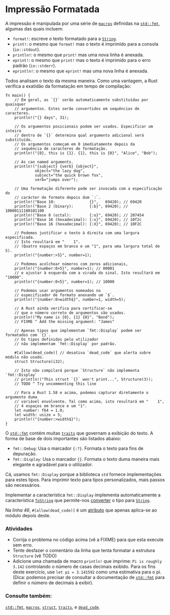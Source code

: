 # Impressão Formatada

A impressão é manipulada por uma série de [`macros`][macros] definidas na [`std::fmt`][fmt], algumas das quais incluem:

* `format!`: escreve o texto formatado para a [`String`][string].
* `print!`: o mesmo que `format!` mas o texto é imprimido para a consola (`io::stdout`).
* `println!`: o mesmo que `print!` mas uma nova linha é anexada.
* `eprint!`: o mesmo que `print!` mas o texto é imprimido para o erro padrão (`io::stderr`).
* `eprintln!`: o mesmo que `eprint!` mas uma nova linha é anexada.

Todos analisam o texto da mesma maneira. Como uma vantagem, a Rust verifica a exatidão da formatação em tempo de compilação:

```rust,editable,ignore,mdbook-runnable
fn main() {
    // Em geral, as `{}` serão automaticamente substituídas por quaisquer
    // argumentos. Estes serão convertidos em sequências de caracteres.
    println!("{} days", 31);

    // Os argumentos posicionais podem ser usados. Especificar um inteiro
    // dentro de `{}` determina qual argumento adicional será substituído.
    // Os argumentos começam em 0 imediatamente depois da 
    // sequência de caracteres de formatação.
    println!("{0}, this is {1}. {1}, this is {0}", "Alice", "Bob");

    // As can named arguments.
    println!("{subject} {verb} {object}",
             object="the lazy dog",
             subject="the quick brown fox",
             verb="jumps over");

    // Uma formatação diferente pode ser invocada com a especificação do
    // carácter de formato depois dum `:`.
    println!("Base 10:               {}",   69420); // 69420
    println!("Base 2 (binary):       {:b}", 69420); // 10000111100101100
    println!("Base 8 (octal):        {:o}", 69420); // 207454
    println!("Base 16 (hexadecimal): {:x}", 69420); // 10f2c
    println!("Base 16 (hexadecimal): {:X}", 69420); // 10F2C

    // Podemos justificar o texto à direita com uma largura especificada.
    // Isto resultará em "    1".
    // (Quatro espaços em branco e um "1", para uma largura total de 5).
    println!("{number:>5}", number=1);

    // Podemos acolchoar números com zeros adicionais,
    println!("{number:0>5}", number=1); // 00001
    // e ajustar à esquerda com a virada do sinal. Isto resultará em "10000".
    println!("{number:0<5}", number=1); // 10000

    // Podemos usar argumentos nomeados no 
    // especificador de formato anexando um `$`.
    println!("{number:0>width$}", number=1, width=5);

    // A Rust ainda verifica para certificar-se 
    // que o número correto de argumentos são usados.
    println!("My name is {0}, {1} {0}", "Bond");
    // FIXME ^ Add the missing argument: "James"

    // Apenas tipos que implementam `fmt::Display` podem ser formatados com `{}`.
    // Os tipos definidos pelo utilizador 
    // não implementam `fmt::Display` por padrão.

    #[allow(dead_code)] // desativa `dead_code` que alerta sobre módulo não usado.
    struct Structure(i32);

    // Isto não compilará porque `Structure` não implementa `fmt::Display`
    // println!("This struct `{}` won't print...", Structure(3));
    // TODO ^ Try uncommenting this line

    // Para a Rust 1.58 e acima, podemos capturar diretamente o argumento duma
    // variável envolvente. Tal como acima, isto resultará em "    1",
    // 4 espaços em branco e um "1".
    let number: f64 = 1.0;
    let width: usize = 5;
    println!("{number:>width$}");
}
```

O [`std::fmt`][fmt] contém muitas [`traits`][traits] que governam a exibição do texto. A forma de base de dois importantes são listados abaixo:

* `fmt::Debug`: Usa o marcador `{:?}`. Formata o texto para fins de depuração.
* `fmt::Display`: Usa o marcador `{}`. Formata o texto duma maneira mais elegante e agradável para o utilizador.

Cá, usamos `fmt::Display` porque a biblioteca `std` fornece implementações para estes tipos. Para imprimir texto para tipos personalizados, mais passos são necessários.

Implementar a característica `fmt::Display` implementa automaticamente a característica [`ToString`] que permite-nos [converter][convert] o tipo para [`String`][string].

Na *linha 46*, `#[allow(dead_code)]` é um [atributo][attribute] que apenas aplica-se ao módulo depois deste.

### Atividades

* Corrija o problema no código acima (vê a FIXME) para que esta execute sem erro.
* Tente desfazer o comentário da linha que tenta formatar a estrutura `Structure` (vê TODO)
* Adicione uma chamada de macro `println!` que imprime: `Pi is roughly 3.142` controlando o número de casas decimais exibido. Para os fins deste exercício, use `let pi = 3.141592` como uma estimativa para o pi. (Dica: podemos precisar de consultar a documentação de [`std::fmt`][fmt] para definir o número de decimais à exibir).

### Consulte também:

[`std::fmt`][fmt], [`macros`][macros], [`struct`][structs], [`traits`][traits], e [`dead_code`][dead_code].

[fmt]: https://doc.rust-lang.org/std/fmt/
[macros]: ../macros.md
[string]: ../std/str.md
[structs]: ../custom_types/structs.md
[traits]: https://doc.rust-lang.org/std/fmt/#formatting-traits
[`ToString`]: https://doc.rust-lang.org/std/string/trait.ToString.html
[convert]: ../conversion/string.md
[attribute]: ../attribute.md
[dead_code]: ../attribute/unused.md
